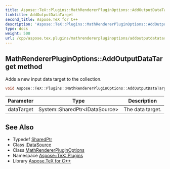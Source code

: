 ```yaml
---
title: Aspose::TeX::Plugins::MathRendererPluginOptions::AddOutputDataTarget method
linktitle: AddOutputDataTarget
second_title: Aspose.TeX for C++
description: 'Aspose::TeX::Plugins::MathRendererPluginOptions::AddOutputDataTarget method. Adds a new input data target to the collection in C++.'
type: docs
weight: 500
url: /cpp/aspose.tex.plugins/mathrendererpluginoptions/addoutputdatatarget/
---
```

## MathRendererPluginOptions::AddOutputDataTarget method


Adds a new input data target to the collection.

```cpp
void Aspose::TeX::Plugins::MathRendererPluginOptions::AddOutputDataTarget(System::SharedPtr<IDataSource> dataTarget) override
```


| Parameter | Type | Description |
| --- | --- | --- |
| dataTarget | System::SharedPtr\<IDataSource\> | The data target. |

## See Also

* Typedef [SharedPtr](../../../system/sharedptr/)
* Class [IDataSource](../../idatasource/)
* Class [MathRendererPluginOptions](../)
* Namespace [Aspose::TeX::Plugins](../../)
* Library [Aspose.TeX for C++](../../../)
